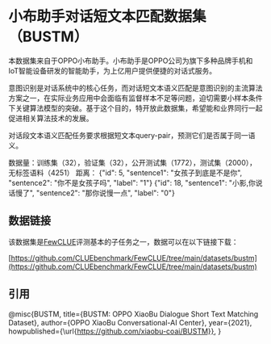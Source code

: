 # 小布助手对话短文本匹配数据集（BUSTM）

本数据集来自于OPPO小布助手。小布助手是OPPO公司为旗下多种品牌手机和IoT智能设备研发的智能助手，为上亿用户提供便捷的对话式服务。

意图识别是对话系统中的核心任务，而对话短文本语义匹配是意图识别的主流算法方案之一，在实际业务应用中会面临有监督样本不足等问题，迫切需要小样本条件下关键算法模型的突破。基于这个目的，特开放此数据集，希望能和业界同行一起促进相关算法技术的发展。

对话段文本语义匹配任务要求根据短文本query-pair，预测它们是否属于同一语义。

数据量：训练集（32），验证集（32），公开测试集（1772），测试集（2000），无标签语料（4251）
距离：
{"id": 5, "sentence1": "女孩子到底是不是你", "sentence2": "你不是女孩子吗", "label": "1"}
{"id": 18, "sentence1": "小影,你说话慢了", "sentence2": "那你说慢一点", "label": "0"}

## 数据链接
该数据集是[FewCLUE](https://github.com/CLUEbenchmark/FewCLUE)评测基本的子任务之一，数据可以在以下链接下载：

[https://github.com/CLUEbenchmark/FewCLUE/tree/main/datasets/bustm](https://github.com/CLUEbenchmark/FewCLUE/tree/main/datasets/bustm)

## 引用
@misc{BUSTM,
  title={BUSTM: OPPO XiaoBu Dialogue Short Text Matching Dataset},
  author={OPPO XiaoBu Conversational-AI Center},
  year={2021},
  howpublished={\url{https://github.com/xiaobu-coai/BUSTM}},
}

